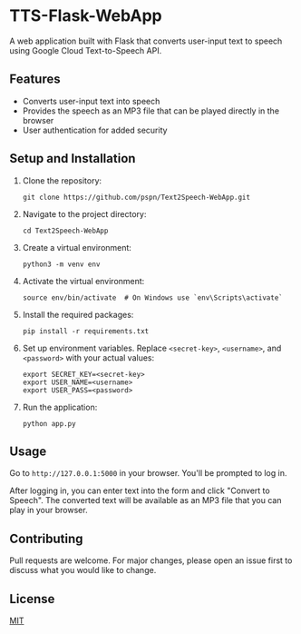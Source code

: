 # TTS-Flask-WebApp
A web application built with Flask that converts user-input text to speech using Google Cloud Text-to-Speech API.

## Features

- Converts user-input text into speech
- Provides the speech as an MP3 file that can be played directly in the browser
- User authentication for added security

## Setup and Installation

1. Clone the repository:
   ```
   git clone https://github.com/pspn/Text2Speech-WebApp.git
   ```

2. Navigate to the project directory:
   ```
   cd Text2Speech-WebApp
   ```

3. Create a virtual environment:
   ```
   python3 -m venv env
   ```

4. Activate the virtual environment:
   ```
   source env/bin/activate  # On Windows use `env\Scripts\activate`
   ```

5. Install the required packages:
   ```
   pip install -r requirements.txt
   ```

6. Set up environment variables. Replace `<secret-key>`, `<username>`, and `<password>` with your actual values:
   ```
   export SECRET_KEY=<secret-key>
   export USER_NAME=<username>
   export USER_PASS=<password>
   ```

7. Run the application:
   ```
   python app.py
   ```

## Usage

Go to `http://127.0.0.1:5000` in your browser. You'll be prompted to log in.

After logging in, you can enter text into the form and click "Convert to Speech". The converted text will be available as an MP3 file that you can play in your browser.

## Contributing

Pull requests are welcome. For major changes, please open an issue first to discuss what you would like to change.

## License

[MIT](https://choosealicense.com/licenses/mit/)
